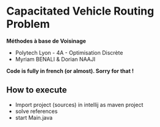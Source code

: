 # Capacitated Vehicle Routing Problem
**Méthodes à base de Voisinage**

* Polytech Lyon - 4A - Optimisation Discrète
* Myriam BENALI & Dorian NAAJI


**Code is fully in french (or almost).
Sorry for that !**

## How to execute

- Import project (sources) in intellij as maven project
- solve references
- start Main.java